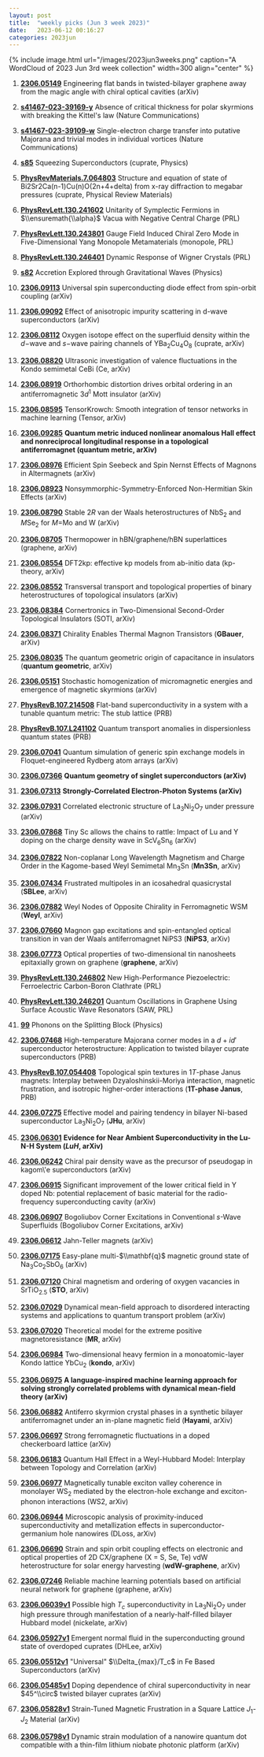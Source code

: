 ```yaml
---
layout: post
title:  "weekly picks (Jun 3 week 2023)"
date:   2023-06-12 00:16:27
categories: 2023jun
---
```



{% include image.html url="/images/2023jun3weeks.png" caption="A WordCloud of 2023 Jun 3rd week collection" width=300 align="center" %}




1. **[2306.05149](http://arxiv.org/abs/2306.05149)** Engineering flat bands in twisted-bilayer graphene away from the magic angle with chiral optical cavities (arXiv)

1. **[s41467-023-39169-y](https://www.nature.com/articles/s41467-023-39169-y)** Absence of critical thickness for polar skyrmions with breaking the Kittel's law (Nature Communications)

1. **[s41467-023-39109-w](https://www.nature.com/articles/s41467-023-39109-w)** Single-electron charge transfer into putative Majorana and trivial modes in individual vortices (Nature Communications)






1. **[s85](https://physics.aps.org/articles/v16/s85)** Squeezing Superconductors (cuprate, Physics)

1. **[PhysRevMaterials.7.064803](https://link.aps.org/doi/10.1103/PhysRevMaterials.7.064803)** Structure and equation of state of Bi2Sr2Ca(n-1)Cu(n)O(2n+4+delta) from x-ray diffraction to megabar pressures (cuprate, Physical Review Materials)



1. **[PhysRevLett.130.241602](https://link.aps.org/doi/10.1103/PhysRevLett.130.241602)** Unitarity of Symplectic Fermions in $\\ensuremath{\\alpha}$ Vacua with Negative Central Charge (PRL)

1. **[PhysRevLett.130.243801](https://link.aps.org/doi/10.1103/PhysRevLett.130.243801)** Gauge Field Induced Chiral Zero Mode in Five-Dimensional Yang Monopole Metamaterials (monopole, PRL)

1. **[PhysRevLett.130.246401](https://link.aps.org/doi/10.1103/PhysRevLett.130.246401)** Dynamic Response of Wigner Crystals (PRL)

1. **[s82](https://physics.aps.org/articles/v16/s82)** Accretion Explored through Gravitational Waves (Physics)



1. **[2306.09113](http://arxiv.org/abs/2306.09113)** Universal spin superconducting diode effect from spin-orbit coupling (arXiv)

1. **[2306.09092](http://arxiv.org/abs/2306.09092)** Effect of anisotropic impurity scattering in d-wave superconductors (arXiv)

1. **[2306.08112](http://arxiv.org/abs/2306.08112)** Oxygen isotope effect on the superfluid density within the $d-$wave and $s-$wave pairing channels of YBa$_2$Cu$_4$O$_8$ (cuprate, arXiv)

1. **[2306.08820](http://arxiv.org/abs/2306.08820)** Ultrasonic investigation of valence fluctuations in the Kondo semimetal CeBi (Ce, arXiv)

1. **[2306.08919](http://arxiv.org/abs/2306.08919)** Orthorhombic distortion drives orbital ordering in an antiferromagnetic 3$d^1$ Mott insulator (arXiv)

1. **[2306.08595](http://arxiv.org/abs/2306.08595)** TensorKrowch: Smooth integration of tensor networks in machine learning (Tensor, arXiv)

1. **[2306.09285](http://arxiv.org/abs/2306.09285)** **Quantum metric induced nonlinear anomalous Hall effect and nonreciprocal longitudinal response in a topological antiferromagnet (quantum metric, arXiv)**

1. **[2306.08976](http://arxiv.org/abs/2306.08976)** Efficient Spin Seebeck and Spin Nernst Effects of Magnons in Altermagnets (arXiv)

1. **[2306.08923](http://arxiv.org/abs/2306.08923)** Nonsymmorphic-Symmetry-Enforced Non-Hermitian Skin Effects (arXiv)

1. **[2306.08790](http://arxiv.org/abs/2306.08790)** Stable $2R$ van der Waals heterostructures of NbS$_2$ and $M$Se$_2$ for $M$=Mo and W (arXiv)

1. **[2306.08705](http://arxiv.org/abs/2306.08705)** Thermopower in hBN/graphene/hBN superlattices (graphene, arXiv)

1. **[2306.08554](http://arxiv.org/abs/2306.08554)** DFT2kp: effective kp models from ab-initio data (kp-theory, arXiv)

1. **[2306.08552](http://arxiv.org/abs/2306.08552)** Transversal transport and topological properties of binary heterostructures of topological insulators (arXiv)

1. **[2306.08384](http://arxiv.org/abs/2306.08384)** Cornertronics in Two-Dimensional Second-Order Topological Insulators (SOTI, arXiv)

1. **[2306.08371](http://arxiv.org/abs/2306.08371)** Chirality Enables Thermal Magnon Transistors (**GBauer**, arXiv)

1. **[2306.08035](http://arxiv.org/abs/2306.08035)** The quantum geometric origin of capacitance in insulators (**quantum geometric**, arXiv)






1. **[2306.05151](http://arxiv.org/abs/2306.05151)** Stochastic homogenization of micromagnetic energies and emergence of magnetic skyrmions (arXiv)

1. **[PhysRevB.107.214508](https://link.aps.org/doi/10.1103/PhysRevB.107.214508)** Flat-band superconductivity in a system with a tunable quantum metric: The stub lattice (PRB)

1. **[PhysRevB.107.L241102](https://link.aps.org/doi/10.1103/PhysRevB.107.L241102)** Quantum transport anomalies in dispersionless quantum states (PRB)





1. **[2306.07041](http://arxiv.org/abs/2306.07041)** Quantum simulation of generic spin exchange models in Floquet-engineered Rydberg atom arrays (arXiv)



1. **[2306.07366](http://arxiv.org/abs/2306.07366)** **Quantum geometry of singlet superconductors (arXiv)**

1. **[2306.07313](http://arxiv.org/abs/2306.07313)** **Strongly-Correlated Electron-Photon Systems (arXiv)**

1. **[2306.07931](http://arxiv.org/abs/2306.07931)** Correlated electronic structure of La$_3$Ni$_2$O$_7$ under pressure (arXiv)

1. **[2306.07868](http://arxiv.org/abs/2306.07868)** Tiny Sc allows the chains to rattle: Impact of Lu and Y doping on the charge density wave in ScV$_6$Sn$_6$ (arXiv)

1. **[2306.07822](http://arxiv.org/abs/2306.07822)** Non-coplanar Long Wavelength Magnetism and Charge Order in the Kagome-based Weyl Semimetal Mn$_{3}$Sn (**Mn3Sn**, arXiv)

1. **[2306.07434](http://arxiv.org/abs/2306.07434)** Frustrated multipoles in an icosahedral quasicrystal (**SBLee**, arXiv)

1. **[2306.07882](http://arxiv.org/abs/2306.07882)** Weyl Nodes of Opposite Chirality in Ferromagnetic WSM (**Weyl**, arXiv)

1. **[2306.07660](http://arxiv.org/abs/2306.07660)** Magnon gap excitations and spin-entangled optical transition in van der Waals antiferromagnet NiPS3 (**NiPS3**, arXiv)

1. **[2306.07773](http://arxiv.org/abs/2306.07773)** Optical properties of two-dimensional tin nanosheets epitaxially grown on graphene (**graphene**, arXiv)

1. **[PhysRevLett.130.246802](https://link.aps.org/doi/10.1103/PhysRevLett.130.246802)** New High-Performance Piezoelectric: Ferroelectric Carbon-Boron Clathrate (PRL)

1. **[PhysRevLett.130.246201](https://link.aps.org/doi/10.1103/PhysRevLett.130.246201)** Quantum Oscillations in Graphene Using Surface Acoustic Wave Resonators (SAW, PRL)

1. **[99](https://physics.aps.org/articles/v16/99)** Phonons on the Splitting Block (Physics)



1. **[2306.07468](http://arxiv.org/abs/2306.07468)** High-temperature Majorana corner modes in a $d+id'$ superconductor heterostructure: Application to twisted bilayer cuprate superconductors (PRB)












1. **[PhysRevB.107.054408](https://link.aps.org/doi/10.1103/PhysRevB.107.054408)** Topological spin textures in $1T$-phase Janus magnets: Interplay between Dzyaloshinskii-Moriya interaction, magnetic frustration, and isotropic higher-order interactions (**1T-phase Janus**, PRB)


1. **[2306.07275](http://arxiv.org/abs/2306.07275)** Effective model and pairing tendency in bilayer Ni-based superconductor La$_3$Ni$_2$O$_7$ (**JHu**, arXiv)

1. **[2306.06301](http://arxiv.org/abs/2306.06301)** **Evidence for Near Ambient Superconductivity in the Lu-N-H System (*LuH*, arXiv)**

1. **[2306.06242](http://arxiv.org/abs/2306.06242)** Chiral pair density wave as the precursor of pseudogap in kagom\\'e superconductors (arXiv)

1. **[2306.06915](http://arxiv.org/abs/2306.06915)** Significant improvement of the lower critical field in Y doped Nb: potential replacement of basic material for the radio-frequency superconducting cavity (arXiv)

1. **[2306.06907](http://arxiv.org/abs/2306.06907)** Bogoliubov Corner Excitations in Conventional $s$-Wave Superfluids (Bogoliubov Corner Excitations, arXiv)

1. **[2306.06612](http://arxiv.org/abs/2306.06612)** Jahn-Teller magnets (arXiv)

1. **[2306.07175](http://arxiv.org/abs/2306.07175)** Easy-plane multi-$\\mathbf{q}$ magnetic ground state of Na$_3$Co$_2$SbO$_6$ (arXiv)

1. **[2306.07120](http://arxiv.org/abs/2306.07120)** Chiral magnetism and ordering of oxygen vacancies in SrTiO$_{2.5}$ (**STO**, arXiv)

1. **[2306.07029](http://arxiv.org/abs/2306.07029)** Dynamical mean-field approach to disordered interacting systems and applications to quantum transport problem (arXiv)

1. **[2306.07020](http://arxiv.org/abs/2306.07020)** Theoretical model for the extreme positive magnetoresistance (**MR**, arXiv)

1. **[2306.06984](http://arxiv.org/abs/2306.06984)** Two-dimensional heavy fermion in a monoatomic-layer Kondo lattice YbCu$_2$ (**kondo**, arXiv)

1. **[2306.06975](http://arxiv.org/abs/2306.06975)** **A language-inspired machine learning approach for solving strongly correlated problems with dynamical mean-field theory (arXiv)**

1. **[2306.06882](http://arxiv.org/abs/2306.06882)** Antiferro skyrmion crystal phases in a synthetic bilayer antiferromagnet under an in-plane magnetic field (**Hayami**, arXiv)

1. **[2306.06697](http://arxiv.org/abs/2306.06697)** Strong ferromagnetic fluctuations in a doped checkerboard lattice (arXiv)

1. **[2306.06183](http://arxiv.org/abs/2306.06183)** Quantum Hall Effect in a Weyl-Hubbard Model: Interplay between Topology and Correlation (arXiv)

1. **[2306.06977](http://arxiv.org/abs/2306.06977)** Magnetically tunable exciton valley coherence in monolayer WS$_2$ mediated by the electron-hole exchange and exciton-phonon interactions (WS2, arXiv)

1. **[2306.06944](http://arxiv.org/abs/2306.06944)** Microscopic analysis of proximity-induced superconductivity and metallization effects in superconductor-germanium hole nanowires (DLoss, arXiv)

1. **[2306.06690](http://arxiv.org/abs/2306.06690)** Strain and spin orbit coupling effects on electronic and optical properties of 2D CX/graphene (X = S, Se, Te) vdW heterostructure for solar energy harvesting (**wdW-graphene**, arXiv)

1. **[2306.07246](http://arxiv.org/abs/2306.07246)** Reliable machine learning potentials based on artificial neural network for graphene (graphene, arXiv)






1. **[2306.06039v1](https://arxiv.org/abs/2306.06039v1)** Possible high $T_c$ superconductivity in La$_3$Ni$_2$O$_7$ under high pressure through manifestation of a nearly-half-filled bilayer Hubbard model (nickelate, arXiv)

1. **[2306.05927v1](https://arxiv.org/abs/2306.05927v1)** Emergent normal fluid in the superconducting ground state of overdoped cuprates (DHLee, arXiv)

1. **[2306.05512v1](https://arxiv.org/abs/2306.05512v1)** \"Universal\" $\\Delta_{max}/T_c$ in Fe Based Superconductors (arXiv)

1. **[2306.05485v1](https://arxiv.org/abs/2306.05485v1)** Doping dependence of chiral superconductivity in near $45^\\circ$ twisted bilayer cuprates (arXiv)

1. **[2306.05828v1](https://arxiv.org/abs/2306.05828v1)** Strain-Tuned Magnetic Frustration in a Square Lattice $J_1$-$J_2$ Material (arXiv)

1. **[2306.05798v1](https://arxiv.org/abs/2306.05798v1)** Dynamic strain modulation of a nanowire quantum dot compatible with a thin-film lithium niobate photonic platform (arXiv)



